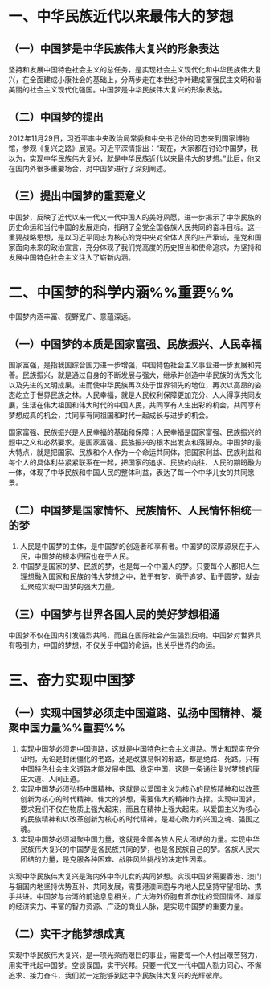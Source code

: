 # 一、中华民族近代以来最伟大的梦想
## （一）中国梦是中华民族伟大复兴的形象表达
坚持和发展中国特色社会主义的总任务，是实现社会主义现代化和中华民族伟大复兴，在全面建成小康社会的基础上，分两步走在本世纪中叶建成富强民主文明和谐美丽的社会主义现代化强国。中国梦是中华民族伟大复兴的形象表达。
## （二）中国梦的提出
2012年11月29日，习近平率中央政治局常委和中央书记处的同志来到国家博物馆，参观《复兴之路》展览。习近平深情指出：“现在，大家都在讨论中国梦，我以为，实现中华民族伟大复兴，就是中华民族近代以来最伟大的梦想。”此后，他又在国内外很多重要场合，对中国梦进行了深刻阐述。
## （三）提出中国梦的重要意义
中国梦，反映了近代以来一代又一代中国人的美好夙愿，进一步揭示了中华民族的历史命运和当代中国的发展走向，指明了全党全国各族人民共同的奋斗目标。这一重要战略思想，是以习近平同志为核心的党中央对全体人民的庄严承诺，是党和国家面向未来的政治宣言，充分体现了我们党高度的历史担当和使命追求，为坚持和发展中国特色社会主义注入了崭新内涵。
# 二、中国梦的科学内涵%%重要%%
中国梦内涵丰富、视野宽广、意蕴深远。
## （一）中国梦的本质是国家富强、民族振兴、人民幸福
国家富强，是指我国综合国力进一步增强，中国特色社会主义事业进一步发展和完善。民族振兴，就是通过自身的不断发展与强大，继承并创造中华民族的优秀文化以及先进的文明成果，进而使中华民族再次处于世界领先的地位，再次以高昂的姿态屹立于世界民族之林。人民幸福，就是人民权利保障更加充分、人人得享共同发展，生活在伟大祖国和伟大时代的中国人民，共同享有人生出彩的机会，共同享有梦想成真的机会，共同享有同祖国和时代一起成长与进步的机会。

国家富强、民族振兴是人民幸福的基础和保障；人民幸福是国家富强、民族振兴的题中之义和必然要求，是国家富强、民族振兴的根本出发点和落脚点。中国梦的最大特点，就是把国家、民族和个人作为一个命运共同体，把国家利益、民族利益和每个人的具体利益紧紧联系在一起，把国家的追求、民族的向往、人民的期盼融为一体，体现了中华民族和中国人民的整体利益，表达了每一个中华儿女的共同愿景。
## （二）中国梦是国家情怀、民族情怀、人民情怀相统一的梦
1. 人民是中国梦的主体，是中国梦的创造者和享有者。中国梦的深厚源泉在于人民，中国梦的根本归宿也在于人民。
2. 中国梦是国家的梦、民族的梦，也是每一个中国人的梦。只要每个人都把人生理想融入国家和民族的伟大梦想之中，敢于有梦、勇于追梦、勤于圆梦，就会汇聚成实现中国梦的强大力量。
## （三）中国梦与世界各国人民的美好梦想相通
中国梦不仅在国内引发强烈共鸣，而且在国际社会产生强烈反响。中国梦对世界具有吸引力，中国的梦想，不仅关乎中国的命运，也关乎世界的命运。
# 三、奋力实现中国梦
## （一）实现中国梦必须走中国道路、弘扬中国精神、凝聚中国力量%%重要%%
1. 实现中国梦必须走中国道路，这就是中国特色社会主义道路。历史和现实充分证明，无论是封闭僵化的老路，还是改旗易帜的邪路，都是绝路、死路。只有中国特色社会主义道路才能发展中国、稳定中国，这是一条通往复兴梦想的康庄大道、人间正道。
2. 实现中国梦必须弘扬中国精神，这就是以爱国主义为核心的民族精神和以改革创新为核心的时代精神。伟大的梦想，需要伟大的精神作支撑。实现中国梦，要求我们不仅在物质上强大起来，而且在精神上强大起来。以爱国主义为核心的民族精神和以改革创新为核心的时代精神，是凝心聚力的兴国之魂、强国之魂。
3. 实现中国梦必须凝聚中国力量，这就是全国各族人民大团结的力量。实现中华民族伟大复兴的中国梦是各民族共同的梦，也是各民族自己的梦。各族人民大团结的力量，是克服各种困难、战胜风险挑战的决定性因素。

实现中华民族伟大复兴是海内外中华儿女的共同梦想。实现中国梦需要香港、澳门与祖国内地坚持优势互补、共同发展，需要港澳同胞与内地人民坚持守望相助、携手共进。中国梦与台湾的前途息息相关。广大海外侨胞有着赤忱的爱国情怀、雄厚的经济实力、丰富的智力资源、广泛的商业人脉，是实现中国梦的重要力量。
## （二）实干才能梦想成真
实现中华民族伟大复兴，是一项光荣而艰巨的事业，需要每一个人付出艰苦努力，用实干托起中国梦。空谈误国，实干兴邦。只要一代又一代中国人勠力同心、不懈追求、接力奋斗，我们就一定能够到达中华民族伟大复兴的光辉彼岸。